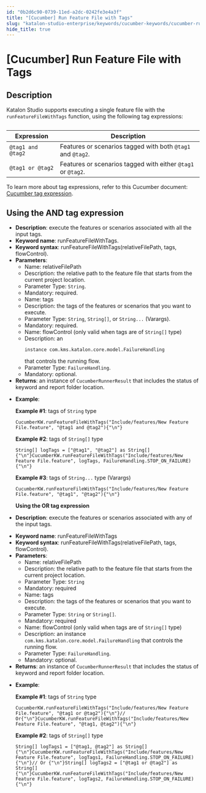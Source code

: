 ```yaml
---
id: "0b2d6c90-0739-11ed-a2dc-0242fe3e4a3f"
title: "[Cucumber] Run Feature File with Tags"
slug: "katalon-studio-enterprise/keywords/cucumber-keywords/cucumber-run-feature-file-with-tags"
hide_title: true
---
```


# <a id="id_0" class="anchor_top_offset"/><a id="ariaid-title1" class="anchor_top_offset"/>[Cucumber] Run Feature File with Tags


## <a id="id_0__id" class="anchor_top_offset"/>Description

              
<p xmlns="http://www.w3.org/1999/xhtml" className="p">Katalon Studio supports executing a single feature file with the   <code className="ph codeph">runFeatureFileWithTags</code> function, using the following   tag expressions:</p> 
      
<table xmlns="http://www.w3.org/1999/xhtml" className="table"><caption /><thead className="thead"><tr className><th className="entry anchor_top_offset" id="id_0__id__entry__1">         <strong className="ph b">Expression</strong>       </th><th className="entry anchor_top_offset" id="id_0__id__entry__2">         <strong className="ph b">Description</strong>       </th></tr></thead><tbody className="tbody"><tr className><td className="entry" headers="id_0__id__entry__1 id_0__id__entry__2 ">         <code className="ph codeph">@tag1 and @tag2</code>       </td><td className="entry" headers="id_0__id__entry__1 id_0__id__entry__2 ">Features or scenarios tagged with both <code className="ph codeph">@tag1</code> and         <code className="ph codeph">@tag2</code>.</td></tr><tr className><td className="entry" headers="id_0__id__entry__1 id_0__id__entry__2 ">         <code className="ph codeph">@tag1 or @tag2</code>       </td><td className="entry" headers="id_0__id__entry__1 id_0__id__entry__2 ">Features or scenarios tagged with either <code className="ph codeph">@tag1</code> or         <code className="ph codeph">@tag2</code>.</td></tr></tbody></table> 
<p xmlns="http://www.w3.org/1999/xhtml" className="p">To learn more about tag expressions, refer to this Cucumber   document: <a className="xref j-external-link" href="https://cucumber.io/docs/cucumber/api/#tag-expressions" target="_blank">Cucumber     tag expression</a>.</p> 
            

## <a id="id_0__id_1" class="anchor_top_offset"/>Using the AND tag expression

              
<ul xmlns="http://www.w3.org/1999/xhtml" className="ul"><li className="li">     <strong className="ph b">Description</strong>: execute the features or scenarios     associated with all the input tags.</li><li className="li">     <strong className="ph b">Keyword name</strong>: runFeatureFileWithTags.</li><li className="li">     <strong className="ph b">Keyword syntax</strong>:     runFeatureFileWithTags(relativeFilePath, tags, flowControl).</li><li className="li">     <strong className="ph b">Parameters</strong>:      <ul className="ul"><li className="li">Name: relativeFilePath</li><li className="li">Description: the relative path to the feature file that starts         from the current project location.</li><li className="li">Parameter Type: <code className="ph codeph">String</code>.</li><li className="li">Mandatory: required.</li><li className="li">Name: tags</li><li className="li">Description: the tags of the features or scenarios that you         want to execute.</li><li className="li">Parameter Type: <code className="ph codeph">String</code>, <code className="ph codeph">String[]</code>, or         <code className="ph codeph">String...</code> (Varargs).</li><li className="li">Mandatory: required.</li><li className="li">Name: flowControl (only valid when tags are of         <code className="ph codeph">String[]</code> type)</li><li className="li">Description: an <pre className="pre codeblock"><code>instance com.kms.katalon.core.model.FailureHandling</code></pre> that controls the         running flow.</li><li className="li">Parameter Type: <code className="ph codeph">FailureHandling</code>.</li><li className="li">Mandatory: optional.</li></ul>   </li><li className="li">     <strong className="ph b">Returns</strong>: an instance of     <code className="ph codeph">CucumberRunnerResult</code> that includes the status of     keyword and report folder location.</li><li className="li">     <p className="p">       <strong className="ph b">Example</strong>:</p>     <p className="p">       <strong className="ph b">Example #1</strong>: tags of <code className="ph codeph">String</code>       type</p>     <pre className="pre codeblock"><code>CucumberKW.runFeatureFileWithTags("Include/features/New Feature File.feature", "@tag1 and @tag2"){"\n"}</code></pre>     <p className="p">       <strong className="ph b">Example #2</strong>: tags of <code className="ph codeph">String[]</code>       type</p>     <pre className="pre codeblock"><code>String[] logTags = ["@tag1", "@tag2"] as String[]{"\n"}CucumberKW.runFeatureFileWithTags("Include/features/New Feature File.feature", logTags, FailureHandling.STOP_ON_FAILURE){"\n"}</code></pre>     <p className="p">       <strong className="ph b">Example #3</strong>: tags of <code className="ph codeph">String...</code> type       (Varargs)</p>     <pre className="pre codeblock"><code>CucumberKW.runFeatureFileWithTags("Include/features/New Feature File.feature", "@tag1", "@tag2"){"\n"}</code></pre>     <strong className="ph b">Using the OR tag expression</strong>   </li><li className="li">     <p className="p">       <strong className="ph b">Description</strong>: execute the features or scenarios       associated with any of the input tags.</p>   </li><li className="li">     <strong className="ph b">Keyword name</strong>: runFeatureFileWithTags</li><li className="li">     <strong className="ph b">Keyword syntax</strong>:     runFeatureFileWithTags(relativeFilePath, tags, flowControl).</li><li className="li">     <strong className="ph b">Parameters</strong>:      <ul className="ul"><li className="li">Name: relativeFilePath</li><li className="li">Description: the relative path to the feature file that starts         from the current project location.</li><li className="li">Parameter Type: <code className="ph codeph">String</code>       </li><li className="li">Mandatory: required</li><li className="li">Name: tags</li><li className="li">Description: the tags of the features or scenarios that you         want to execute.</li><li className="li">Parameter Type: <code className="ph codeph">String</code> or         <code className="ph codeph">String[]</code>.</li><li className="li">Mandatory: required</li><li className="li">Name: flowControl (only valid when tags are of         <code className="ph codeph">String[]</code> type)</li><li className="li">Description: an instance         <code className="ph codeph">com.kms.katalon.core.model.FailureHandling</code> that         controls the running flow.</li><li className="li">Parameter Type: <code className="ph codeph">FailureHandling</code>.</li><li className="li">Mandatory: optional.</li></ul>   </li><li className="li">     <strong className="ph b">Returns</strong>: an instance of     <code className="ph codeph">CucumberRunnerResult</code> that includes the status of     keyword and report folder location.</li><li className="li">     <p className="p">       <strong className="ph b">Example</strong>:</p>     <p className="p">       <strong className="ph b">Example #1</strong>: tags of <code className="ph codeph">String</code>       type</p>     <pre className="pre codeblock"><code>CucumberKW.runFeatureFileWithTags("Include/features/New Feature File.feature", "@tag1 or @tag2"){"\n"}// Or{"\n"}CucumberKW.runFeatureFileWithTags("Include/features/New Feature File.feature", "@tag1, @tag2"){"\n"}</code></pre>     <p className="p">       <strong className="ph b">Example #2</strong>: tags of <code className="ph codeph">String[]</code>       type</p>     <pre className="pre codeblock"><code>String[] logTags1 = ["@tag1, @tag2"] as String[]{"\n"}CucumberKW.runFeatureFileWithTags("Include/features/New Feature File.feature", logTags1, FailureHandling.STOP_ON_FAILURE){"\n"}// Or {"\n"}String[] logTags2 = ["@tag1 or @tag2"] as String[]{"\n"}CucumberKW.runFeatureFileWithTags("Include/features/New Feature File.feature", logTags2, FailureHandling.STOP_ON_FAILURE){"\n"}</code></pre>   </li></ul> 
      
